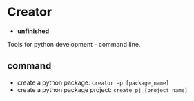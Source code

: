 # Creator

- **unfinished**

Tools for python development - command line.


## command


- create a python package: `creator -p [package_name]`
- create a python package project: `create pj [project_name]`